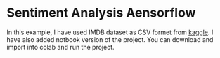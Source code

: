 # Sentiment Analysis Aensorflow

In this example, I have used IMDB dataset as CSV formet from [kaggle](https://www.kaggle.com/datasets/columbine/imdb-dataset-sentiment-analysis-in-csv-format). I have also added notbook version of the project. You can download and import into colab and run the project. 
